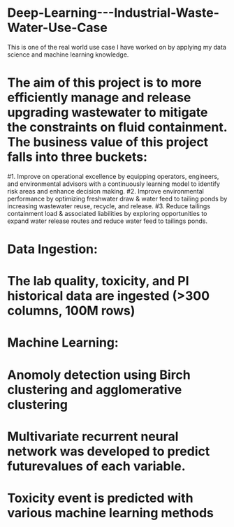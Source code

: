 # Deep-Learning---Industrial-Waste-Water-Use-Case
This is one of the real world use case I have worked on by applying my data science and machine learning knowledge.  
# The aim of this project is to more efficiently manage and release upgrading wastewater to mitigate the constraints on fluid containment. The business value of this project falls into three buckets:
#1.	Improve on operational excellence by equipping operators, engineers, and environmental advisors with a continuously learning model to identify risk areas and enhance decision making.
#2.	Improve environmental performance by optimizing freshwater draw & water feed to tailing ponds by increasing wastewater reuse, recycle, and release.
#3.	Reduce tailings containment load & associated liabilities by exploring opportunities to expand water release routes and reduce water feed to tailings ponds.

# Data Ingestion:
# The lab quality, toxicity, and PI historical data are ingested (>300 columns, 100M rows)
# Machine Learning:
# Anomoly detection using Birch clustering and agglomerative clustering
# Multivariate recurrent neural network was developed to predict futurevalues of each variable. 
# Toxicity event is predicted with various machine learning methods
